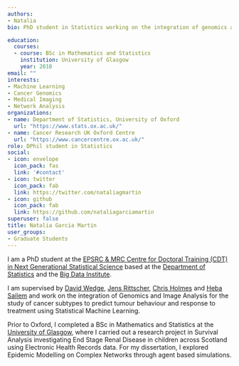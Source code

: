 ```yaml
---
authors:
- Natalia
bio: PhD student in Statistics working on the integration of genomics and imaging analysis for the study of cancer subtypes to predict tumour behaviour and response to treatment.

education:
  courses:
  - course: BSc in Mathematics and Statistics
    institution: University of Glasgow
    year: 2018
email: ""
interests:
- Machine Learning
- Cancer Genomics
- Medical Imaging
- Network Analysis
organizations:
- name: Department of Statistics, University of Oxford
  url: "https://www.stats.ox.ac.uk/"
- name: Cancer Research UK Oxford Centre
  url: "https://www.cancercentre.ox.ac.uk/"
role: DPhil student in Statistics 
social:
- icon: envelope
  icon_pack: fas
  link: '#contact'
- icon: twitter
  icon_pack: fab
  link: https://twitter.com/nataliagmartin
- icon: github
  icon_pack: fab
  link: https://github.com/nataliagarciamartin
superuser: false
title: Natalia Garcia Martin
user_groups:
- Graduate Students
---
```


I am a PhD student at the [EPSRC & MRC Centre for Doctoral Training (CDT) in Next Generational Statistical Science](http://www.oxwasp-cdt.ac.uk/epsrc--mrc-centre-for-doctoral-training.html) based at the [Department of Statistics](https://www.stats.ox.ac.uk/) and the [Big Data Institute](https://www.bdi.ox.ac.uk/).

I am supervised by [David Wedge](/author/david-wedge), [Jens Rittscher](http://www.ibme.ox.ac.uk/research/biomedia/jens-rittscher), [Chris Holmes](http://www.stats.ox.ac.uk/~cholmes) and [Heba Sailem](http://www.ibme.ox.ac.uk/research/biomedia/people/dr-heba-sailem) and work on the integration of Genomics and Image Analysis for the study of cancer subtypes to predict tumour behaviour and response to treatment using Statistical Machine Learning.

Prior to Oxford, I completed a BSc in Mathematics and Statistics at the [University of Glasgow](https://www.gla.ac.uk/), where I carried out a research project in Survival Analysis investigating End Stage Renal Disease in children across Scotland using Electronic Health Records data. For my dissertation, I explored Epidemic Modelling on Complex Networks through agent based simulations.
